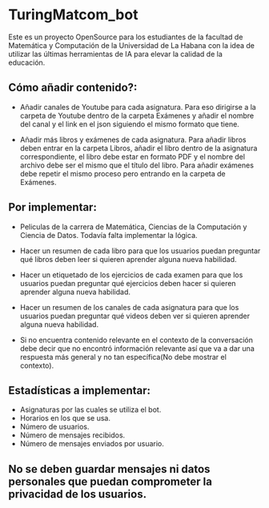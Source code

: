 # TuringMatcom_bot

Este es un proyecto OpenSource para los estudiantes de la facultad de Matemática y Computación de la Universidad de La Habana con la idea de utilizar las últimas herramientas de IA para elevar la calidad de la educación.

## Cómo añadir contenido?:

- Añadir canales de Youtube para cada asignatura. Para eso dirigirse a la carpeta de Youtube dentro de la carpeta Exámenes y añadir el nombre del canal y el link en el json siguiendo el mismo formato que tiene.

- Añadir más libros y exámenes de cada asignatura. Para añadir libros deben entrar en la carpeta Libros, añadir el libro dentro de la asignatura correspondiente, el libro debe estar en formato PDF y el nombre del archivo debe ser el mismo que el título del libro. Para añadir exámenes debe repetir el mismo proceso pero entrando en la carpeta de Exámenes.


## Por implementar:

- Peliculas de la carrera de Matemática, Ciencias de la Computación y Ciencia de Datos. Todavía falta implementar la lógica.

- Hacer un resumen de cada libro para que los usuarios puedan preguntar qué libros deben leer si quieren aprender alguna nueva habilidad.

- Hacer un etiquetado de los ejercicios de cada examen para que los usuarios puedan preguntar qué ejercicios deben hacer si quieren aprender alguna nueva habilidad.

- Hacer un resumen de los canales de cada asignatura para que los usuarios puedan preguntar qué videos deben ver si quieren aprender alguna nueva habilidad.

- Si no encuentra contenido relevante en el contexto de la conversación debe decir que no encontró información relevante así que va a dar una respuesta más general y no tan específica(No debe mostrar el contexto).

## Estadísticas a implementar:
- Asignaturas por las cuales se utiliza el bot.
- Horarios en los que se usa.
- Número de usuarios.
- Número de mensajes recibidos.
- Número de mensajes enviados por usuario.

## No se deben guardar mensajes ni datos personales que puedan comprometer la privacidad de los usuarios.